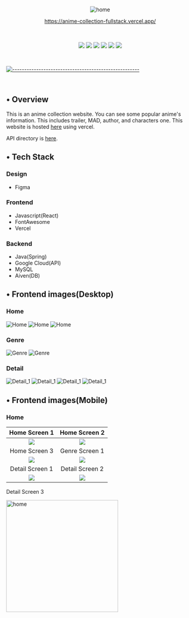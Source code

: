 <p align="center">
  <br />
  <img src="./public/desktop/home/home_1.png" alt="home"/>
  <div align="center">
    <a href="https://anime-collection-fullstack.vercel.app/">https://anime-collection-fullstack.vercel.app/</a>
  </div>
  <br/>
  <br />
  <p align="center">
<img src="https://img.shields.io/badge/HTML-gray?logo=html5"/>
<img src="https://img.shields.io/badge/CSS-gray?logo=css3"/>
<img src="https://img.shields.io/badge/React-gray?logo=react"/>
<img src="https://img.shields.io/badge/Spring-gray?logo=spring"/>
<img src="https://img.shields.io/badge/Google Cloud-gray?logo=googlecloud"/>
<img src="https://img.shields.io/badge/MySQL-gray?logo=mysql"/>
</p>

<br/>

[![-----------------------------------------------------](https://raw.githubusercontent.com/andreasbm/readme/master/assets/lines/colored.png)](#table-of-contents)

<br/>

## • Overview

This is an anime collection website. You can see some popular anime's information. This includes trailer, MAD, author, and characters one. This website is hosted [here](https://anime-collection-fullstack.vercel.app/) using vercel.

API directory is [here](https://github.com/honganji/anime-collection-api).

## • Tech Stack
### Design
- Figma
### Frontend
- Javascript(React)
- FontAwesome
- Vercel
### Backend
- Java(Spring)
- Google Cloud(API)
- MySQL
- Aiven(DB)

## • Frontend images(Desktop)
### Home
![Home](./public/desktop/home/home_1.png)
![Home](./public/desktop/home/home_2.png)
![Home](./public/desktop/home/home_3.png)

### Genre
![Genre](./public/desktop/class/class_1.png)
![Genre](./public/desktop/class/class_2.png)

### Detail
![Detail_1](./public/desktop/detail/detail_1.png)
![Detail_1](./public/desktop/detail/detail_2.png)
![Detail_1](./public/desktop/detail/detail_3.png)
![Detail_1](./public/desktop/detail/detail_4.png)

## • Frontend images(Mobile)
### Home
Home Screen 1               |  Home Screen 2
:-------------------------:|:-------------------------:
![](./public/mobile/home/home_1.png)|![](./public/mobile/home/home_2.png)
Home Screen 3               |  Genre Screen 1
![](./public/mobile/home/home_3.png)|![](./public/mobile/class/class_1.png)
Detail Screen 1               |  Detail Screen 2
![](./public/mobile/detail/detail_1.png)|![](./public/mobile/detail/detail_2.png)

Detail Screen 3

<img src="./public/mobile/detail/detail_3.png" alt="home" width="300"/>
